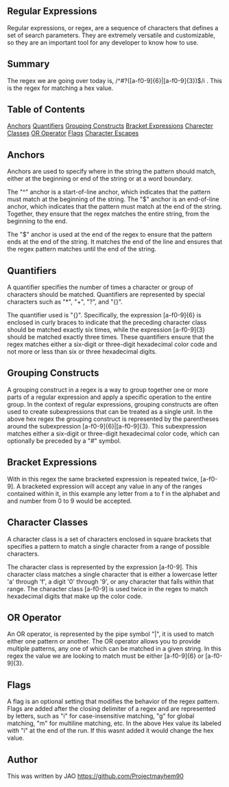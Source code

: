 ## Regular Expressions
Regular expressions, or regex, are a sequence of characters that defines a set of search parameters. They are extremely versatile and customizable, so they are an important tool for any developer to know how to use.

## Summary
The regex we are going over today is, /^#?([a-f0-9]{6}|[a-f0-9]{3})$/i . This is the regex for matching a hex value.

## Table of Contents

[Anchors](#anchors)
[Quantifiers](#quantifiers)
[Grouping Constructs](#grouping-constructs)
[Bracket Expressions](#bracket-expressions)
[Charecter Classes](#character-classes)
[OR Operator](#or-operator)
[Flags](#flags)
[Character Escapes](#character-classes)

## Anchors
Anchors are used to specify where in the string the pattern should match, either at the beginning or end of the string or at a word boundary.

The "^" anchor is a start-of-line anchor, which indicates that the pattern must match at the beginning of the string. The "$" anchor is an end-of-line anchor, which indicates that the pattern must match at the end of the string. Together, they ensure that the regex matches the entire string, from the beginning to the end.

The "$" anchor is used at the end of the regex to ensure that the pattern ends at the end of the string. It matches the end of the line and ensures that the regex pattern matches until the end of the string.

## Quantifiers
A quantifier specifies the number of times a character or group of characters should be matched. Quantifiers are represented by special characters such as "*", "+", "?", and "{}".


The quantifier used is "{}". Specifically, the expression [a-f0-9]{6} is enclosed in curly braces to indicate that the preceding character class should be matched exactly six times, while the expression [a-f0-9]{3} should be matched exactly three times. These quantifiers ensure that the regex matches either a six-digit or three-digit hexadecimal color code and not more or less than six or three hexadecimal digits.

## Grouping Constructs
A grouping construct in a regex is a way to group together one or more parts of a regular expression and apply a specific operation to the entire group. In the context of regular expressions, grouping constructs are often used to create subexpressions that can be treated as a single unit. In the above hex regex the grouping construct is represented by the parentheses around the subexpression [a-f0-9]{6}|[a-f0-9]{3}. This subexpression matches either a six-digit or three-digit hexadecimal color code, which can optionally be preceded by a "#" symbol.

## Bracket Expressions
With in this regex the same bracketed expression is repeated twice, [a-f0-9]. A bracketed expression will accept any value in any of the ranges contained within it, in this example any letter from a to f in the alphabet and and number from 0 to 9 would be accepted.

## Character Classes
A character class is a set of characters enclosed in square brackets that specifies a pattern to match a single character from a range of possible characters.

The character class is represented by the expression [a-f0-9]. This character class matches a single character that is either a lowercase letter 'a' through 'f', a digit '0' through '9', or any character that falls within that range. The character class [a-f0-9] is used twice in the regex to match hexadecimal digits that make up the color code.

## OR Operator
An OR operator, is represented by the pipe symbol "|", it is used to match either one pattern or another. The OR operator allows you to provide multiple patterns, any one of which can be matched in a given string. In this regex the value we are looking to match must be either [a-f0-9]{6} or [a-f0-9]{3}.


## Flags
A flag is an optional setting that modifies the behavior of the regex pattern. Flags are added after the closing delimiter of a regex and are represented by letters, such as "i" for case-insensitive matching, "g" for global matching, "m" for multiline matching, etc. In the above Hex value its labeled with "i" at the end of the run. If this wasnt added it would change the hex value.

## Author
This was written by JAO https://github.com/Projectmayhem90